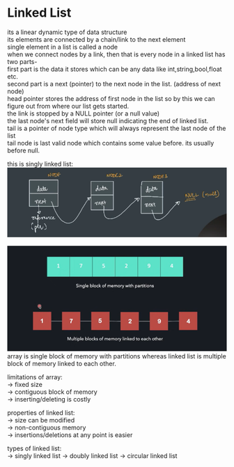 # Linked List
its a linear dynamic type of data structure <br>
its elements are connected by a chain/link to the next element <br>
single element in a list is called a node <br>
when we connect nodes by a link, then that is every node in a linked list has two parts-  <br>
first part is the data it stores which can be any data like int,string,bool,float etc. <br>
second part is a next (pointer) to the next node in the list. (address of next node) <br>
head pointer stores the address of first node in the list so by this we can figure out from where our list gets started. <br>
the link is stopped by a NULL pointer (or a null value) <br>
the last node's next field will store null indicating the end of linked list. <br>
tail is a pointer of node type which will always represent the last node of the list <br>
tail node is last valid node which contains some value before. its usually before null.<br>

this is singly linked list: <br>
![](linked_list_structure.png) <br> <br>
![](linkedlist.png) <br>
array is single block of memory with partitions whereas linked list is multiple block of memory linked to each other. <br>

limitations of array: <br>
-> fixed size <br>
-> contiguous block of memory <br>
-> inserting/deleting is costly <br>

properties of linked list: <br>
-> size can be modified <br>
-> non-contiguous memory <br>
-> insertions/deletions at any point is easier <br>

types of linked list: <br>
-> singly linked list
-> doubly linked list
-> circular linked list